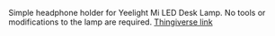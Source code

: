 Simple headphone holder for Yeelight Mi LED Desk Lamp. No tools or modifications to the lamp are required. [Thingiverse link](https://www.thingiverse.com/thing:4656491)
